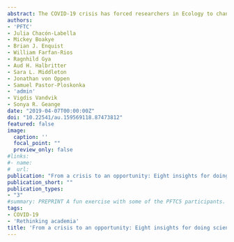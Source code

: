 ```yaml
---
abstract: The COVID-19 crisis has forced researchers in Ecology to change the way we work almost overnight. Nonetheless, the pandemic has provided us with several novel components for a new way of conducting international Science. In this perspective piece, we summarize eight central insights that are helping us, as early career researchers, navigate the uncertainties, fears and challenges of advancing Science during the COVID-19 pandemic. We highlight how innovative, collaborative and often Open Science-driven developments that have arisen from this crisis can form a blueprint for a community reinvention in academia. Our insights include personal approaches to managing our new reality, maintaining capacity to focus and resilience in our projects, and a variety of tools that facilitate remote collaboration. We also highlight how, at a community level, we can take advantage of online communication platforms for gaining accessibility to conferences and meetings, and for maintaining research networks and community engagement while promoting a more diverse and inclusive community. Overall, we are confident that these practices can support a more inclusive and kinder scientific culture for the longer term.
authors:
- 'PFTC'
- Julia Chacón-Labella
- Mickey Boakye
- Brian J. Enquist
- William Farfan-Rios
- Ragnhild Gya
- Aud H. Halbritter
- Sara L. Middleton
- Jonathan von Oppen
- Samuel Pastor-Ploskonka
- 'admin'
- Vigdis Vandvik
- Sonya R. Geange
date: "2019-04-07T00:00:00Z"
doi: "10.22541/au.159569118.87473812"
featured: false
image:
  caption: ''
  focal_point: ""
  preview_only: false
#links:
#- name:
#  url:
publication: "From a crisis to an opportunity: Eight insights for doing science in the Covid-19 era and beyond"
publication_short: ""
publication_types:
- "3"
#summary: PREPRINT A fun exercise with some of the PFTC5 participants. Drawing from our joint experiences during the global lockdown as a result of COVID-19 we provide some insights on how to continue working during these odd times. We also reflect on how we can rethink and reimagine how we traditionally do science.
tags:
- COVID-19
- 'Rethinking academia'
title: 'From a crisis to an opportunity: Eight insights for doing science in the Covid-19 era and beyond'
---
```

